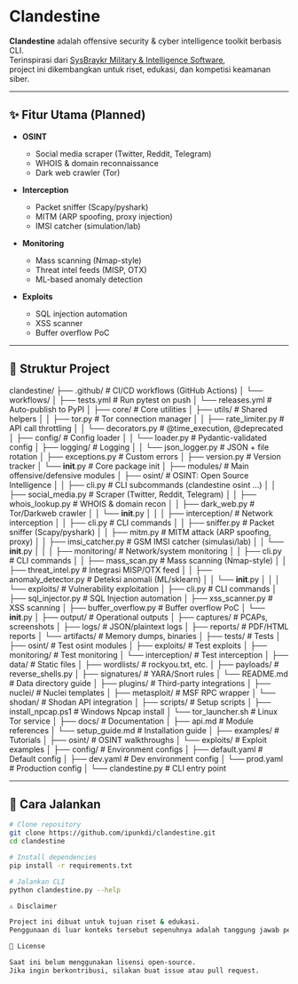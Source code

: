 # Clandestine

**Clandestine** adalah offensive security & cyber intelligence toolkit berbasis CLI.  
Terinspirasi dari [SysBraykr Military & Intelligence Software](https://sysbraykr.com/software),  
project ini dikembangkan untuk riset, edukasi, dan kompetisi keamanan siber.

---

## ✨ Fitur Utama (Planned)
- **OSINT**  
  - Social media scraper (Twitter, Reddit, Telegram)  
  - WHOIS & domain reconnaissance  
  - Dark web crawler (Tor)  

- **Interception**  
  - Packet sniffer (Scapy/pyshark)  
  - MITM (ARP spoofing, proxy injection)  
  - IMSI catcher (simulation/lab)  

- **Monitoring**  
  - Mass scanning (Nmap-style)  
  - Threat intel feeds (MISP, OTX)  
  - ML-based anomaly detection  

- **Exploits**  
  - SQL injection automation  
  - XSS scanner  
  - Buffer overflow PoC  

---

## 📂 Struktur Project
clandestine/
├── .github/                  # CI/CD workflows (GitHub Actions)
│   └── workflows/
│       ├── tests.yml         # Run pytest on push
│       └── releases.yml      # Auto-publish to PyPI
│
├── core/                     # Core utilities
│   ├── utils/                # Shared helpers
│   │   ├── tor.py            # Tor connection manager
│   │   ├── rate_limiter.py   # API call throttling
│   │   └── decorators.py     # @time_execution, @deprecated
│   ├── config/               # Config loader
│   │   └── loader.py         # Pydantic-validated config
│   ├── logging/              # Logging
│   │   └── json_logger.py    # JSON + file rotation
│   ├── exceptions.py         # Custom errors
│   ├── version.py            # Version tracker
│   └── __init__.py           # Core package init
│
├── modules/                  # Main offensive/defensive modules
│   ├── osint/                # OSINT: Open Source Intelligence
│   │   ├── cli.py            # CLI subcommands (clandestine osint ...)
│   │   ├── social_media.py   # Scraper (Twitter, Reddit, Telegram)
│   │   ├── whois_lookup.py   # WHOIS & domain recon
│   │   ├── dark_web.py       # Tor/Darkweb crawler
│   │   └── __init__.py
│   │
│   ├── interception/         # Network interception
│   │   ├── cli.py            # CLI commands
│   │   ├── sniffer.py        # Packet sniffer (Scapy/pyshark)
│   │   ├── mitm.py           # MITM attack (ARP spoofing, proxy)
│   │   ├── imsi_catcher.py   # GSM IMSI catcher (simulasi/lab)
│   │   └── __init__.py
│   │
│   ├── monitoring/           # Network/system monitoring
│   │   ├── cli.py            # CLI commands
│   │   ├── mass_scan.py      # Mass scanning (Nmap-style)
│   │   ├── threat_intel.py   # Integrasi MISP/OTX feed
│   │   ├── anomaly_detector.py # Deteksi anomali (ML/sklearn)
│   │   └── __init__.py
│   │
│   └── exploits/             # Vulnerability exploitation
│       ├── cli.py            # CLI commands
│       ├── sql_injector.py   # SQL Injection automation
│       ├── xss_scanner.py    # XSS scanning
│       ├── buffer_overflow.py # Buffer overflow PoC
│       └── __init__.py
│
├── output/                   # Operational outputs
│   ├── captures/             # PCAPs, screenshots
│   ├── logs/                 # JSON/plaintext logs
│   ├── reports/              # PDF/HTML reports
│   └── artifacts/            # Memory dumps, binaries
│
├── tests/                    # Tests
│   ├── osint/                # Test osint modules
│   ├── exploits/             # Test exploits
│   ├── monitoring/           # Test monitoring
│   └── interception/         # Test interception
│
├── data/                     # Static files
│   ├── wordlists/            # rockyou.txt, etc.
│   ├── payloads/             # reverse_shells.py
│   ├── signatures/           # YARA/Snort rules
│   └── README.md             # Data directory guide
│
├── plugins/                  # Third-party integrations
│   ├── nuclei/               # Nuclei templates
│   ├── metasploit/           # MSF RPC wrapper
│   └── shodan/               # Shodan API integration
│
├── scripts/                  # Setup scripts
│   ├── install_npcap.ps1     # Windows Npcap install
│   └── tor_launcher.sh       # Linux Tor service
│
├── docs/                     # Documentation
│   ├── api.md                # Module references
│   └── setup_guide.md        # Installation guide
│
├── examples/                 # Tutorials
│   ├── osint/                # OSINT walkthroughs
│   └── exploits/             # Exploit examples
│
├── config/                   # Environment configs
│   ├── default.yaml          # Default config
│   ├── dev.yaml              # Dev environment config
│   └── prod.yaml             # Production config
│
└── clandestine.py            # CLI entry point

---

## 🚀 Cara Jalankan
```bash
# Clone repository
git clone https://github.com/ipunkdi/clandestine.git
cd clandestine

# Install dependencies
pip install -r requirements.txt

# Jalankan CLI
python clandestine.py --help

⚠️ Disclaimer

Project ini dibuat untuk tujuan riset & edukasi.
Penggunaan di luar konteks tersebut sepenuhnya adalah tanggung jawab pengguna.

📜 License

Saat ini belum menggunakan lisensi open-source.
Jika ingin berkontribusi, silakan buat issue atau pull request.

